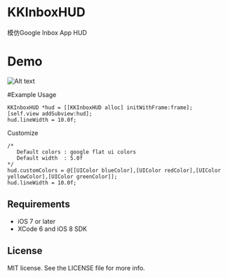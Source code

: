 
KKInboxHUD
==========
模仿Google Inbox App HUD

Demo
==========
![Alt text](http://i.imgur.com/4SBfVQX.gif)

#Example Usage

```
KKInboxHUD *hud = [[KKInboxHUD alloc] initWithFrame:frame];
[self.view addSubview:hud];
hud.lineWidth = 10.0f;
```

Customize
```
/* 
   Default colors : google flat ui colors
   Default width  : 5.0f
*/
hud.customColors = @[[UIColor blueColor],[UIColor redColor],[UIColor yellowColor],[UIColor greenColor]];
hud.lineWidth = 10.0f;
```

## Requirements
* iOS 7 or later 
* XCode 6 and iOS 8 SDK

## License

MIT license. See the LICENSE file for more info.
